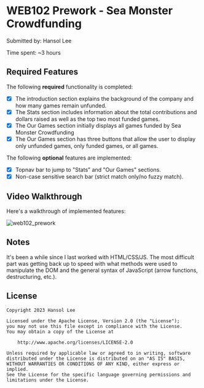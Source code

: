 # WEB102 Prework - Sea Monster Crowdfunding

Submitted by: Hansol Lee

Time spent: ~3 hours

## Required Features

The following **required** functionality is completed:

* [x] The introduction section explains the background of the company and how many games remain unfunded.
* [x] The Stats section includes information about the total contributions and dollars raised as well as the top two most funded games.
* [x] The Our Games section initially displays all games funded by Sea Monster Crowdfunding
* [x] The Our Games section has three buttons that allow the user to display only unfunded games, only funded games, or all games.

The following **optional** features are implemented:

* [x] Topnav bar to jump to "Stats" and "Our Games" sections.
* [x] Non-case sensitive search bar (strict match only/no fuzzy match).

## Video Walkthrough

Here's a walkthrough of implemented features:

![web102_prework](https://github.com/hc-lee/web102_prework/assets/106113398/1f30feb7-98a8-4c26-93c8-c8e77098e833)


## Notes

It's been a while since I last worked with HTML/CSS/JS. The most difficult part was getting back up to speed with what methods were used to manipulate the DOM and the general syntax of JavaScript (arrow functions, destructuring, etc.).

## License

    Copyright 2023 Hansol Lee

    Licensed under the Apache License, Version 2.0 (the "License");
    you may not use this file except in compliance with the License.
    You may obtain a copy of the License at

        http://www.apache.org/licenses/LICENSE-2.0

    Unless required by applicable law or agreed to in writing, software
    distributed under the License is distributed on an "AS IS" BASIS,
    WITHOUT WARRANTIES OR CONDITIONS OF ANY KIND, either express or implied.
    See the License for the specific language governing permissions and
    limitations under the License.
